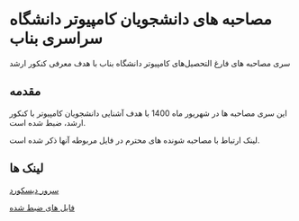 # مصاحبه های دانشجویان کامپیوتر دانشگاه سراسری بناب
سری مصاحبه های فارغ التحصیل‌های کامپیوتر دانشگاه بناب با هدف معرفی کنکور ارشد

## مقدمه
این سری مصاحبه ها در شهریور ماه 1400 با هدف آشنایی دانشجویان کامپیوتر با کنکور ارشد، ضبط شده است.

لینک ارتباط با مصاحبه شونده های محترم در فایل مربوطه آنها ذکر شده است.

## لینک ها
[سرور دیسکورد](https://discord.gg/xKBQSjUH4v)

[فایل های ضبط شده](https://mega.nz/folder/NEdTkQQS#09S9PBFLJ_x92vbckrf_Jg)
